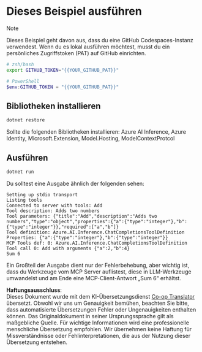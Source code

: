 <!--
CO_OP_TRANSLATOR_METADATA:
{
  "original_hash": "c40c54fa74ded9c223bc0ebfc8a2de7c",
  "translation_date": "2025-07-13T19:01:24+00:00",
  "source_file": "03-GettingStarted/03-llm-client/solution/dotnet/README.md",
  "language_code": "de"
}
-->
# Dieses Beispiel ausführen

> [!NOTE]
> Dieses Beispiel geht davon aus, dass du eine GitHub Codespaces-Instanz verwendest. Wenn du es lokal ausführen möchtest, musst du ein persönliches Zugriffstoken (PAT) auf GitHub einrichten.
>
> ```bash
> # zsh/bash
> export GITHUB_TOKEN="{{YOUR_GITHUB_PAT}}"
> ```
>
> ```powershell
> # PowerShell
> $env:GITHUB_TOKEN = "{{YOUR_GITHUB_PAT}}"
> ```

## Bibliotheken installieren

```sh
dotnet restore
```

Sollte die folgenden Bibliotheken installieren: Azure AI Inference, Azure Identity, Microsoft.Extension, Model.Hosting, ModelContextProtcol

## Ausführen

```sh 
dotnet run
```

Du solltest eine Ausgabe ähnlich der folgenden sehen:

```text
Setting up stdio transport
Listing tools
Connected to server with tools: Add
Tool description: Adds two numbers
Tool parameters: {"title":"Add","description":"Adds two numbers","type":"object","properties":{"a":{"type":"integer"},"b":{"type":"integer"}},"required":["a","b"]}
Tool definition: Azure.AI.Inference.ChatCompletionsToolDefinition
Properties: {"a":{"type":"integer"},"b":{"type":"integer"}}
MCP Tools def: 0: Azure.AI.Inference.ChatCompletionsToolDefinition
Tool call 0: Add with arguments {"a":2,"b":4}
Sum 6
```

Ein Großteil der Ausgabe dient nur der Fehlerbehebung, aber wichtig ist, dass du Werkzeuge vom MCP Server auflistest, diese in LLM-Werkzeuge umwandelst und am Ende eine MCP-Client-Antwort „Sum 6“ erhältst.

**Haftungsausschluss**:  
Dieses Dokument wurde mit dem KI-Übersetzungsdienst [Co-op Translator](https://github.com/Azure/co-op-translator) übersetzt. Obwohl wir uns um Genauigkeit bemühen, beachten Sie bitte, dass automatisierte Übersetzungen Fehler oder Ungenauigkeiten enthalten können. Das Originaldokument in seiner Ursprungssprache gilt als maßgebliche Quelle. Für wichtige Informationen wird eine professionelle menschliche Übersetzung empfohlen. Wir übernehmen keine Haftung für Missverständnisse oder Fehlinterpretationen, die aus der Nutzung dieser Übersetzung entstehen.